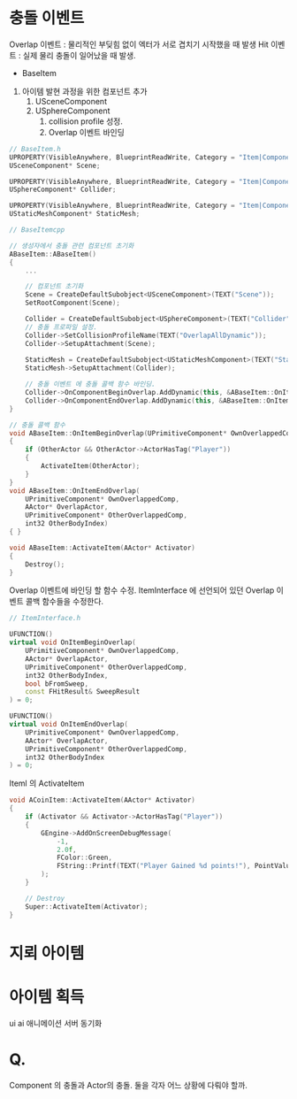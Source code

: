 # 충돌 이벤트

Overlap 이벤트 : 물리적인 부딪힘 없이 엑터가 서로 겹치기 시작했을 때 발생
Hit 이벤트 : 실제 물리 충돌이 일어났을 때 발생.

- BaseItem
1. 아이템 발현 과정을 위한 컴포넌트 추가
	1. USceneComponent
	2. USphereComponent
		1. collision profile 성정.
		2. Overlap 이벤트 바인딩

```c++
// BaseItem.h
UPROPERTY(VisibleAnywhere, BlueprintReadWrite, Category = "Item|Component")
USceneComponent* Scene;

UPROPERTY(VisibleAnywhere, BlueprintReadWrite, Category = "Item|Component")
USphereComponent* Collider;

UPROPERTY(VisibleAnywhere, BlueprintReadWrite, Category = "Item|Component")
UStaticMeshComponent* StaticMesh;

// BaseItemcpp

// 생성자에서 충돌 관련 컴포넌트 초기화
ABaseItem::ABaseItem()
{
 	...

	// 컴포넌트 초기화
	Scene = CreateDefaultSubobject<USceneComponent>(TEXT("Scene"));
	SetRootComponent(Scene);

	Collider = CreateDefaultSubobject<USphereComponent>(TEXT("Collider"));
	// 충돌 프로파일 설정.
	Collider->SetCollisionProfileName(TEXT("OverlapAllDynamic"));
	Collider->SetupAttachment(Scene);
	
	StaticMesh = CreateDefaultSubobject<UStaticMeshComponent>(TEXT("StaticMesh"));
	StaticMesh->SetupAttachment(Collider);

	// 충돌 이벤트 에 충돌 콜백 함수 바인딩.
	Collider->OnComponentBeginOverlap.AddDynamic(this, &ABaseItem::OnItemBeginOverlap);
	Collider->OnComponentEndOverlap.AddDynamic(this, &ABaseItem::OnItemEndOverlap);
}

// 충돌 콜백 함수
void ABaseItem::OnItemBeginOverlap(UPrimitiveComponent* OwnOverlappedComp, AActor* OtherActor, UPrimitiveComponent* OtherOverlappedComp, int32 OtherBodyIndex, bool bFromSweep, const FHitResult& SweepResult)
{
	if (OtherActor && OtherActor->ActorHasTag("Player"))
	{
		ActivateItem(OtherActor);
	}
}
void ABaseItem::OnItemEndOverlap(
	UPrimitiveComponent* OwnOverlappedComp,
	AActor* OverlapActor,
	UPrimitiveComponent* OtherOverlappedComp,
	int32 OtherBodyIndex)
{ }

void ABaseItem::ActivateItem(AActor* Activator)
{
	Destroy();
}
```

Overlap 이벤트에 바인딩 할 함수 수정.
ItemInterface 에 선언되어 있던 Overlap 이벤트 콜백 함수들을 수정한다.

```c++
// ItemInterface.h

UFUNCTION()
virtual void OnItemBeginOverlap(
	UPrimitiveComponent* OwnOverlappedComp,
	AActor* OverlapActor,
	UPrimitiveComponent* OtherOverlappedComp,
	int32 OtherBodyIndex,
	bool bFromSweep,
	const FHitResult& SweepResult
) = 0;

UFUNCTION()
virtual void OnItemEndOverlap(
	UPrimitiveComponent* OwnOverlappedComp,
	AActor* OverlapActor,
	UPrimitiveComponent* OtherOverlappedComp,
	int32 OtherBodyIndex
) = 0;
```

Iteml 의 ActivateItem

```c++
void ACoinItem::ActivateItem(AActor* Activator)
{
	if (Activator && Activator->ActorHasTag("Player"))
	{
		GEngine->AddOnScreenDebugMessage(
			-1,
			2.0f,
			FColor::Green,
			FString::Printf(TEXT("Player Gained %d points!"), PointValue)
		);
	}

	// Destroy
	Super::ActivateItem(Activator);
}
```

# 지뢰 아이템



# 아이템 획득

ui ai 애니메이션 서버 동기화


# Q.

Component 의 충돌과 Actor의 충돌. 둘을 각자 어느 상황에 다뤄야 할까.